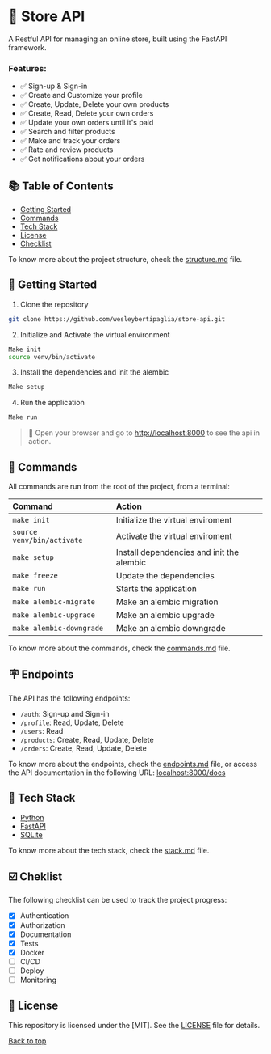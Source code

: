 # 🏪 Store API
A Restful API for managing an online store, built using the FastAPI framework.

### Features:

- ✅ Sign-up & Sign-in
- ✅ Create and Customize your profile
- ✅ Create, Update, Delete your own products
- ✅ Create, Read, Delete your own orders
- ✅ Update your own orders until it's paid
- ✅ Search and filter products
- ✅ Make and track your orders
- ✅ Rate and review products
- ✅ Get notifications about your orders

## 📚 Table of Contents
- [Getting Started](#getting-started)
- [Commands](#-commands)
- [Tech Stack](#-tech-stack)
- [License](#-license)
- [Checklist](#-checklist)

To know more about the project structure, check the [structure.md](/docs/structure.md) file.

## 🤖 Getting Started
1. Clone the repository
```bash
git clone https://github.com/wesleybertipaglia/store-api.git
```

2. Initialize and Activate the virtual environment
```bash
Make init
source venv/bin/activate
```

3. Install the dependencies and init the alembic
```bash
Make setup
```

4. Run the application
```bash
Make run
```

> 🚀 Open your browser and go to [http://localhost:8000](http://localhost:8000) to see the api in action.

## 🧞 Commands

All commands are run from the root of the project, from a terminal:

| Command                    | Action                                    |
| :------------------------  | :---------------------------------------- |
| `make init`                | Initialize the virtual enviroment         |
| `source venv/bin/activate` | Activate the virtual enviroment           |
| `make setup`               | Install dependencies and init the alembic |
| `make freeze`              | Update the dependencies                   |
| `make run`                 | Starts the application                    |
| `make alembic-migrate`     | Make an alembic migration                 |
| `make alembic-upgrade`     | Make an alembic upgrade                   |
| `make alembic-downgrade`   | Make an alembic downgrade                 |

To know more about the commands, check the [commands.md](/docs/commands.md) file.

## 🪧 Endpoints
The API has the following endpoints:
- `/auth`: Sign-up and Sign-in
- `/profile`: Read, Update, Delete
- `/users`: Read
- `/products`: Create, Read, Update, Delete
- `/orders`: Create, Read, Update, Delete

To know more about the endpoints, check the [endpoints.md](/docs/endpoints.md) file, or access the API documentation in the following URL:
[localhost:8000/docs](http://localhost:8000/docs)

## 🧩 Tech Stack
- [Python](https://www.python.org/)
- [FastAPI](https://fastapi.tiangolo.com/)
- [SQLite](https://www.sqlite.org/)

To know more about the tech stack, check the [stack.md](/docs/stack.md) file.

## ☑️ Cheklist

The following checklist can be used to track the project progress:

- [x] Authentication
- [x] Authorization
- [x] Documentation
- [x] Tests
- [x] Docker
- [ ] CI/CD
- [ ] Deploy
- [ ] Monitoring

## 📜 License

This repository is licensed under the [MIT]. See the [LICENSE](LICENSE) file for details.

[Back to top](#store-api)